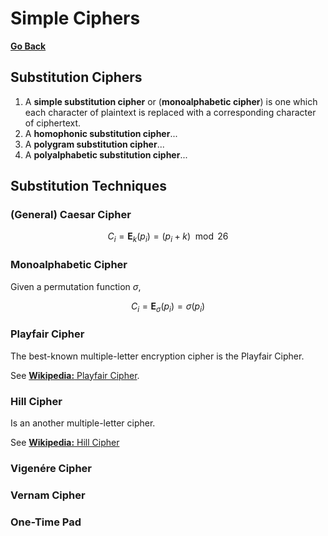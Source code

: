 # Simple Ciphers

[**Go Back**](../00-index.md)

## Substitution Ciphers

1. A **simple substitution cipher** or (**monoalphabetic cipher**) is one which each character of plaintext is replaced with a corresponding character of ciphertext.
2. A **homophonic substitution cipher**...
3. A **polygram substitution cipher**...
4. A **polyalphabetic substitution cipher**...

## Substitution Techniques

### (General) Caesar Cipher

$$C_i = \mathbf{E}_k(p_i) = (p_i + k) \mod 26$$

### Monoalphabetic Cipher

Given a permutation function $\sigma$,

$$C_i = \mathbf{E}_\sigma(p_i) = \sigma(p_i)$$

### Playfair Cipher

The best-known multiple-letter encryption cipher is the Playfair Cipher.

See [**Wikipedia:** Playfair Cipher](https://en.wikipedia.org/wiki/Playfair_cipher).

### Hill Cipher

Is an another multiple-letter cipher.

See [**Wikipedia:** Hill Cipher](https://en.wikipedia.org/wiki/Hill_cipher)

### Vigenére Cipher

### Vernam Cipher

### One-Time Pad

